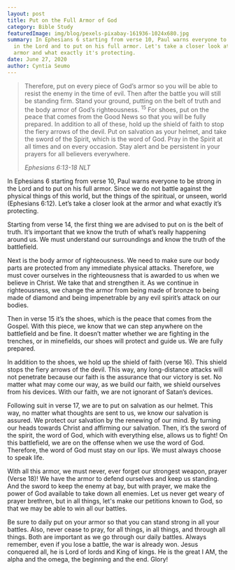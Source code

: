 ```yaml
---
layout: post
title: Put on the Full Armor of God
category: Bible Study
featuredImage: img/blog/pexels-pixabay-161936-1024x680.jpg
summary: In Ephesians 6 starting from verse 10, Paul warns everyone to be strong
  in the Lord and to put on his full armor. Let's take a closer look at the
  armor and what exactly it's protecting.
date: June 27, 2020
author: Cyntia Seumo
---
```


<blockquote>
<p>Therefore, put on every piece of God’s armor so you will be able to resist the enemy in the time of evil. Then after the battle you will still be standing firm. Stand your ground, putting on the belt of truth and the body armor of God’s righteousness. <sup>15</sup> For shoes, put on the peace that comes from the Good News so that you will be fully prepared. In addition to all of these, hold up the shield of faith to stop the fiery arrows of the devil. Put on salvation as your helmet, and take the sword of the Spirit, which is the word of God. Pray in the Spirit at all times and on every occasion. Stay alert and be persistent in your prayers for all believers everywhere.</p>
<cite>Ephesians 6:13-18 NLT</cite>
</blockquote>

<p>In <a>Ephesians 6</a> starting from verse 10, Paul warns everyone to be strong in the Lord and to put on his full armor. Since we do not battle against the physical things of this world, but the things of the spiritual, or unseen, world (<a>Ephesians 6:12</a>). Let’s take a closer look at the armor and what exactly it’s protecting.</p>

<p>Starting from verse 14, the first thing we are advised to put on is the belt of truth. It’s important that we know the truth of what’s really happening around us. We must understand our surroundings and know the truth of the battlefield.</p>

<p>Next is the body armor of righteousness. We need to make sure our body parts are protected from any immediate physical attacks. Therefore, we must cover ourselves in the righteousness that is awarded to us when we believe in Christ. We take that and strengthen it. As we continue in righteousness, we change the armor from being made of bronze to being made of diamond and being impenetrable by any evil spirit’s attack on our bodies.</p>

<p>Then in verse 15 it’s the shoes, which is the peace that comes from the Gospel. With this piece, we know that we can step anywhere on the battlefield and be fine. It doesn’t matter whether we are fighting in the trenches, or in minefields, our shoes will protect and guide us. We are fully prepared.</p>

<p>In addition to the shoes, we hold up the shield of faith (verse 16). This shield stops the fiery arrows of the devil. This way, any long-distance attacks will not penetrate because our faith is the assurance that our victory is set. No matter what may come our way, as we build our faith, we shield ourselves from his devices. With our faith, we are not ignorant of Satan’s devices.</p>

<p>Following suit in verse 17, we are to put on salvation as our helmet. This way, no matter what thoughts are sent to us, we know our salvation is assured. We protect our salvation by the renewing of our mind. By turning our heads towards Christ and affirming our salvation. Then, it’s the sword of the spirit, the word of God, which with everything else, allows us to fight! On this battlefield, we are on the offense when we use the word of God. Therefore, the word of God must stay on our lips. We must always choose to speak life.</p>

<p>With all this armor, we must never, ever forget our strongest weapon, prayer (Verse 18)! We have the armor to defend ourselves and keep us standing. And the sword to keep the enemy at bay, but with prayer, we make the power of God available to take down all enemies. Let us never get weary of prayer brethren, but in all things, let's make our petitions known to God, so that we may be able to win all our battles.</p>

<p>Be sure to daily put on your armor so that you can stand strong in all your battles. Also, never cease to pray, for all things, in all things, and through all things. Both are important as we go through our daily battles. Always remember, even if you lose a battle, the war is already won. Jesus conquered all, he is Lord of lords and King of kings. He is the great I AM, the alpha and the omega, the beginning and the end. Glory!</p>
